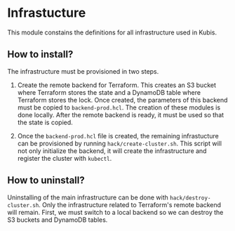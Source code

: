 # Infrastucture

This module constains the definitions for all infrastructure used in Kubis.

## How to install?

The infrastructure must be provisioned in two steps.

1. Create the remote backend for Terraform. This creates an S3 bucket where Terraform stores the state and a DynamoDB table where Terraform stores the lock. Once created, the parameters of this backend must be copied to `backend-prod.hcl`. The creation of these modules is done locally. After the remote backend is ready, it must be used so that the state is copied.

2. Once the `backend-prod.hcl` file is created, the remaining infrastucture can be provisioned by running `hack/create-cluster.sh`. This script will not only initialize the backend, it will create the infrastructure and register the cluster with `kubectl`.

## How to uninstall?

Uninstalling of the main infrastructure can be done with `hack/destroy-cluster.sh`. Only the infrastructure related to Terraform's remote backend will remain. First, we must switch to a local backend so we can destroy the S3 buckets and DynamoDB tables.

